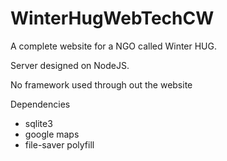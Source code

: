 # WinterHugWebTechCW
A complete website for a NGO called Winter HUG.

Server designed on NodeJS.

No framework used through out the website

Dependencies
* sqlite3
* google maps
* file-saver polyfill
